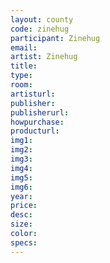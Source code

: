 ```yaml
---
layout: county 
code: zinehug
participant: Zinehug
email: 
artist: Zinehug
title: 
type: 
room: 
artisturl: 
publisher: 
publisherurl: 
howpurchase: 
producturl: 
img1: 
img2: 
img3: 
img4: 
img5: 
img6: 
year: 
price: 
desc: 
size: 
color: 
specs: 
---
```

